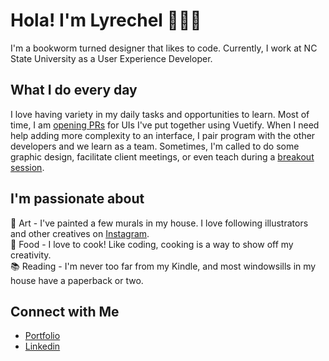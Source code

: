 # Hola! I'm Lyrechel 💁🏽‍♀️

I'm a bookworm turned designer that likes to code. Currently, I work at NC State University as a User Experience Developer. 

## What I do every day

I love having variety in my daily tasks and opportunities to learn. Most of time, I am [opening PRs](https://github.ncsu.edu/lngalarz) for UIs I've put together using Vuetify. When I need help adding more complexity to an interface, I pair program with the other developers and we learn as a team. Sometimes, I'm called to do some graphic design, facilitate client meetings, or even teach during a [breakout session](https://sites.google.com/ncsu.edu/2019-it-event).

## I'm passionate about
🎨  Art - I've painted a few murals in my house. I love following illustrators and other creatives on [Instagram](https://www.instagram.com/lafoodietaina/). <br>
🍪  Food - I love to cook! Like coding, cooking is a way to show off my creativity. <br>
📚  Reading - I'm never too far from my Kindle, and most windowsills in my house have a paperback or two. <br>


## Connect with Me
- [Portfolio](http://lylyg.github.io/) <br/>
- [Linkedin](https://www.linkedin.com/in/lgalarzapunter/) <br/>
